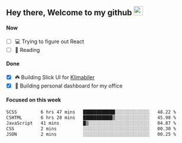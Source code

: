 ## Hey there, Welcome to my github <img src="https://media.giphy.com/media/hvRJCLFzcasrR4ia7z/giphy.gif" width="25px">

#### Now
- [ ] 💻 Trying to figure out React
- [ ] 📕 Reading

#### Done
- [x] ☘️ Building Slick UI for [Klimabiler](https://klimabiler.dk)
- [x] 🚀 Building personal dashboard for my office
 
 #### Focused on this week
<!--START_SECTION:waka-->

```txt
SCSS         6 hrs 47 mins   ████████████░░░░░░░░░░░░░   48.22 %
CSHTML       6 hrs 28 mins   ███████████▒░░░░░░░░░░░░░   45.98 %
JavaScript   41 mins         █▒░░░░░░░░░░░░░░░░░░░░░░░   04.87 %
CSS          2 mins          ░░░░░░░░░░░░░░░░░░░░░░░░░   00.30 %
JSON         2 mins          ░░░░░░░░░░░░░░░░░░░░░░░░░   00.25 %
```

<!--END_SECTION:waka-->

